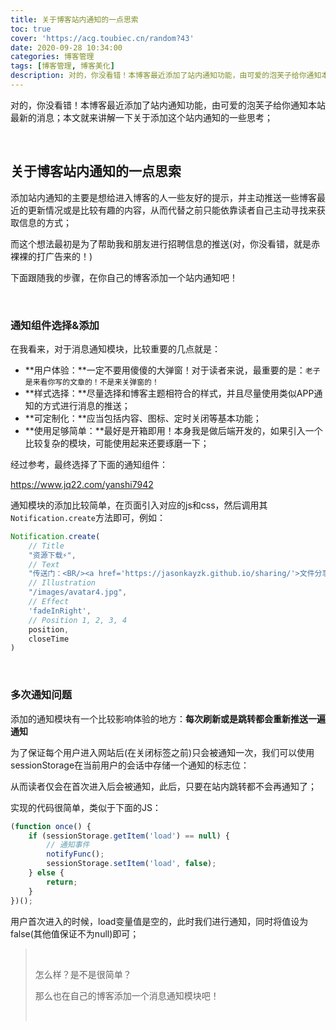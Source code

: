 ```yaml
---
title: 关于博客站内通知的一点思索
toc: true
cover: 'https://acg.toubiec.cn/random?43'
date: 2020-09-28 10:34:00
categories: 博客管理
tags: [博客管理, 博客美化]
description: 对的，你没看错！本博客最近添加了站内通知功能，由可爱的泡芙子给你通知本站最新的消息；本文就来讲解一下关于添加这个站内通知的一些思考；
---
```


对的，你没看错！本博客最近添加了站内通知功能，由可爱的泡芙子给你通知本站最新的消息；本文就来讲解一下关于添加这个站内通知的一些思考；

<!--more-->

<br/>

## 关于博客站内通知的一点思索

添加站内通知的主要是想给进入博客的人一些友好的提示，并主动推送一些博客最近的更新情况或是比较有趣的内容，从而代替之前只能依靠读者自己主动寻找来获取信息的方式；

而这个想法最初是为了帮助我和朋友进行招聘信息的推送(对，你没看错，就是赤裸裸的打广告来的！)

下面跟随我的步骤，在你自己的博客添加一个站内通知吧！

<BR/>

### 通知组件选择&添加

在我看来，对于消息通知模块，比较重要的几点就是：

-   **用户体验：**一定不要用傻傻的大弹窗！对于读者来说，最重要的是：`老子是来看你写的文章的！不是来关弹窗的！`
-   **样式选择：**尽量选择和博客主题相符合的样式，并且尽量使用类似APP通知的方式进行消息的推送；
-   **可定制化：**应当包括内容、图标、定时关闭等基本功能；
-   **使用足够简单：**最好是开箱即用！本身我是做后端开发的，如果引入一个比较复杂的模块，可能使用起来还要琢磨一下；

经过参考，最终选择了下面的通知组件：

https://www.jq22.com/yanshi7942

通知模块的添加比较简单，在页面引入对应的js和css，然后调用其`Notification.create`方法即可，例如：

```js
Notification.create(
    // Title
    "资源下载⚡",
    // Text
    "传送门：<BR/><a href='https://jasonkayzk.github.io/sharing/'>文件分享</a>",
    // Illustration
    "/images/avatar4.jpg",
    // Effect
    'fadeInRight',
    // Position 1, 2, 3, 4
    position,
    closeTime
)
```

<BR/>

### 多次通知问题

添加的通知模块有一个比较影响体验的地方：<font>**每次刷新或是跳转都会重新推送一遍通知**</font>

为了保证每个用户进入网站后(在关闭标签之前)只会被通知一次，我们可以使用sessionStorage在当前用户的会话中存储一个通知的标志位：

从而读者仅会在首次进入后会被通知，此后，只要在站内跳转都不会再通知了；

实现的代码很简单，类似于下面的JS：

```javascript
(function once() {
    if (sessionStorage.getItem('load') == null) {
        // 通知事件
        notifyFunc();
        sessionStorage.setItem('load', false);
    } else {
        return;
    }
})();
```

用户首次进入的时候，load变量值是空的，此时我们进行通知，同时将值设为false(其他值保证不为null)即可；

><BR/>
>
>怎么样？是不是很简单？
>
>那么也在自己的博客添加一个消息通知模块吧！
>
><BR/>

<br/>